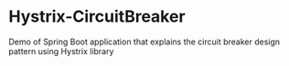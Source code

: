 # Hystrix-CircuitBreaker
Demo of Spring Boot application that explains the circuit breaker design pattern using Hystrix library
